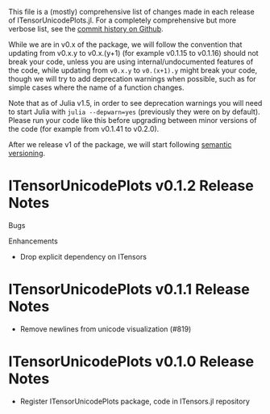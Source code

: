 This file is a (mostly) comprehensive list of changes made in each release of ITensorUnicodePlots.jl. For a completely comprehensive but more verbose list, see the [commit history on Github](https://github.com/ITensor/ITensors.jl/commits/main/ITensorUnicodePlots).

While we are in v0.x of the package, we will follow the convention that updating from v0.x.y to v0.x.(y+1) (for example v0.1.15 to v0.1.16) should not break your code, unless you are using internal/undocumented features of the code, while updating from `v0.x.y` to `v0.(x+1).y` might break your code, though we will try to add deprecation warnings when possible, such as for simple cases where the name of a function changes.

Note that as of Julia v1.5, in order to see deprecation warnings you will need to start Julia with `julia --depwarn=yes` (previously they were on by default). Please run your code like this before upgrading between minor versions of the code (for example from v0.1.41 to v0.2.0).

After we release v1 of the package, we will start following [semantic versioning](https://semver.org).

ITensorUnicodePlots v0.1.2 Release Notes
========================================

Bugs

Enhancements

- Drop explicit dependency on ITensors

ITensorUnicodePlots v0.1.1 Release Notes
========================================

- Remove newlines from unicode visualization (#819)

ITensorUnicodePlots v0.1.0 Release Notes
========================================

- Register ITensorUnicodePlots package, code in ITensors.jl repository

